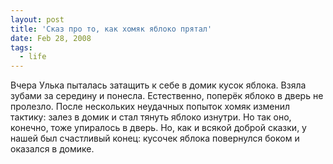 ```yaml
---
layout: post
title: 'Сказ про то, как хомяк яблоко прятал'
date: Feb 28, 2008
tags:
  - life
---
```


Вчера Улька пыталась затащить к себе в домик кусок яблока. Взяла зубами за середину и понесла. Естественно, поперёк яблоко в дверь не пролезло. После нескольких неудачных попыток хомяк изменил тактику: залез в домик и стал тянуть яблоко изнутри. Но так оно, конечно, тоже упиралось в дверь. Но, как и всякой доброй сказки, у нашей был счастливый конец: кусочек яблока повернулся боком и оказался в домике.
